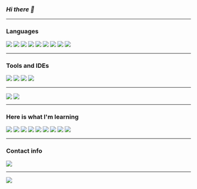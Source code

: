 <!DOCTYPE html>
<html>
    <head>
        <link rel="stylesheet" href="https://cdnjs.cloudflare.com/ajax/libs/font-awesome/4.7.0/css/font-awesome.min.css">
    </head>
    <body>
        <h3><b><i>Hi there 👋</i></b></h3>
        <hr>
        <h3><b>Languages</b></h3>
        <div class="row">
            <img src="https://img.shields.io/badge/C-informational?style=for-the-badge&logo=C&logoColor=white&color=101010">
            <img src="https://img.shields.io/badge/C++-informational?style=for-the-badge&logo=cplusplus&logoColor=white&color=044F88">
            <img src="https://img.shields.io/badge/CSharp-informational?style=for-the-badge&logo=csharp&logoColor=white&color=500050">
            <img src="https://img.shields.io/badge/Python-informational?style=for-the-badge&logo=python&logoColor=white&color=bd9d2b">
            <img src="https://img.shields.io/badge/Haskell-informational?style=for-the-badge&logo=haskell&logoColor=white&color=5d5086">
            <img src="https://img.shields.io/badge/Lisp-informational?style=for-the-badge&logo=lisp&logoColor=white&color=FFFFFF">
            <img src="https://img.shields.io/badge/Prolog-informational?style=for-the-badge&logo=prolog&logoColor=white&color=ee2023">
            <img src="https://img.shields.io/badge/HTML-informational?style=for-the-badge&logo=html5&logoColor=white&color=ec2023">
            <img src="https://img.shields.io/badge/Bash-informational?style=for-the-badge&logo=gnu-bash&logoColor=white&color=101010">
        </div>
        <hr>
        <h3><b>Tools and IDEs</b></h3>
        <div class="row">
            <img src="https://img.shields.io/badge/VSCode-informational?style=for-the-badge&logo=visualstudio&logoColor=white&color=00a4ef">
            <img src="https://img.shields.io/badge/VisualStudio-informational?style=for-the-badge&logo=visualstudio&logoColor=white&color=00a4ef">
            <img src="https://img.shields.io/badge/Unity-informational?style=for-the-badge&logo=unity&logoColor=white&color=323330">
            <img src="https://img.shields.io/badge/Git-informational?style=for-the-badge&logo=Git&logoColor=white&color=FF2C00">
        </div>
        <hr>
        <div class="row">
            <img align="center" src="https://github-readme-stats.vercel.app/api/?username=ErFer7&theme=tokyonight&show_icons=true&count_private=true&include_all_commits=true"/>
            <img align="center" src="https://github-readme-stats.vercel.app/api/top-langs/?username=ErFer7&theme=tokyonight&layout=compact&langs_count=10"/>
        </div>
        <hr>
        <h3><b>Here is what I'm learning</b></h3>
        <div class="row">
            <img src="https://img.shields.io/badge/Docker-informational?style=for-the-badge&logo=Docker&logoColor=white&color=044F88">
            <img src="https://img.shields.io/badge/Flutter-informational?style=for-the-badge&logo=flutter&logoColor=white&color=4285F4">
            <img src="https://img.shields.io/badge/Java-informational?style=for-the-badge&logo=java&logoColor=white&color=ec2023">
            <img src="https://img.shields.io/badge/Dart-informational?style=for-the-badge&logo=dart&logoColor=white&color=4285F4">
            <img src="https://img.shields.io/badge/Unreal-informational?style=for-the-badge&logo=unrealengine&logoColor=white&color=101010">
            <img src="https://img.shields.io/badge/PostgreSQL-informational?style=for-the-badge&logo=postgresql&logoColor=white&color=31648C">
            <img src="https://img.shields.io/badge/Rust-informational?style=for-the-badge&logo=rust&logoColor=white&color=ec2023">
            <img src="https://img.shields.io/badge/Javascript-informational?style=for-the-badge&logo=javascript&logoColor=white&color=f7df1e">
            <img src="https://img.shields.io/badge/cypress-informational?style=for-the-badge&logo=cypress&logoColor=white&color=436252">
        </div>
        <hr>
        <h3><b>Contact info</b></h3>
        <div>
            <a href = "mailto:ericfernandes7@gmail.com">
                <img src="https://img.shields.io/badge/-Gmail-%23333?style=for-the-badge&logo=gmail&logoColor=white" target="_blank">
            </a>
            <!--
            <a href="https://www.linkedin.com/in/eric-fernandes7/" target="_blank"><img src="https://img.shields.io/badge/-LinkedIn-%230077B5?style=for-the-badge&logo=linkedin&logoColor=white" target="_blank"></a>
            -->
        </div>
        <hr>
        <a href = "https://visitcount.itsvg.in">
            <img src="https://visitcount.itsvg.in/api?id=erfer7&icon=0&color=12" target="_blank">
        </a>
    </body>
</html>

